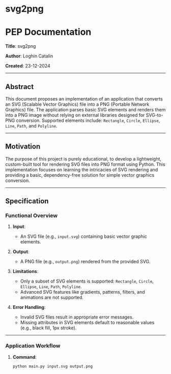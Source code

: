 # svg2png
# PEP Documentation
**Title**: svg2png

**Author**: Loghin Catalin 

**Created**: 23-12-2024 

---

## Abstract

This document proposes an implementation of an application that converts an SVG (Scalable Vector Graphics) file into a PNG (Portable Network Graphics) file. The application parses basic SVG elements and renders them into a PNG image without relying on external libraries designed for SVG-to-PNG conversion. Supported elements include: `Rectangle`, `Circle`, `Ellipse`, `Line`, `Path`, and `Polyline`.

---

## Motivation

The purpose of this project is purely educational, to develop a lightweight, custom-built tool for rendering SVG files into PNG format using Python. This implementation focuses on learning the intricacies of SVG rendering and providing a basic, dependency-free solution for simple vector graphics conversion.

---

## Specification

### Functional Overview

1. **Input**:  
   - An SVG file (e.g., `input.svg`) containing basic vector graphic elements.

2. **Output**:  
   - A PNG file (e.g., `output.png`) rendered from the provided SVG.

3. **Limitations**:  
   - Only a subset of SVG elements is supported: `Rectangle`, `Circle`, `Ellipse`, `Line`, `Path`, `Polyline`.
   - Advanced SVG features like gradients, patterns, filters, and animations are not supported.

4. **Error Handling**:  
   - Invalid SVG files result in appropriate error messages.
   - Missing attributes in SVG elements default to reasonable values (e.g., black fill, 1px stroke).

---

### Application Workflow

1. **Command**:  
   ```bash
   python main.py input.svg output.png

